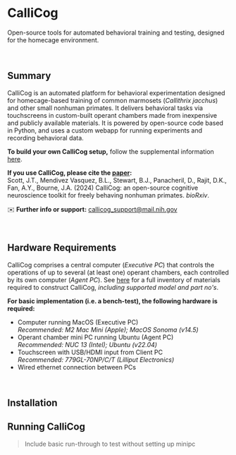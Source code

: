 # CalliCog

Open-source tools for automated behavioral training and testing, designed for the homecage environment. 

<br>

## Summary ##

CalliCog is an automated platform for behavioral experimentation designed for homecage-based training of common marmosets (_Callithrix jacchus_) and other small nonhuman primates. It delivers behavioral tasks via touchscreens in custom-built operant chambers made from inexpensive and publicly available materials. It is powered by open-source code based in Python, and uses a custom webapp for running experiments and recording behavioral data. 

**To build your own CalliCog setup,** follow the supplemental information [here]().

**If you use CalliCog, please cite the [paper]():**\
Scott, J.T., Mendivez Vasquez, B.L., Stewart, B.J., Panacheril, D., Rajit, D.K., Fan, A.Y., Bourne, J.A. (2024) CalliCog: an open-source cognitive neuroscience toolkit for freely behaving nonhuman primates. _bioRxiv_.  

✉️ **Further info or support:** callicog_support@mail.nih.gov 

<br>

## Hardware Requirements
CalliCog comprises a central computer (_Executive PC_) that controls the operations of up to several (at least one) operant chambers, each controlled by its own computer (_Agent PC_). See [here]() for a full inventory of materials required to construct CalliCog, _including supported model and part no's_. 

**For basic implementation (i.e. a bench-test), the following hardware is required:** 
* Computer running MacOS (Executive PC)\
_Recommended: M2 Mac Mini (Apple); MacOS Sonoma (v14.5)_ 
* Operant chamber mini PC running Ubuntu (Agent PC)\
_Recommended: NUC 13 (Intel); Ubuntu (v22.04)_ 
* Touchscreen with USB/HDMI input from Client PC\
_Recommended: 779GL-70NP/C/T (Lilliput Electronics)_
* Wired ethernet connection between PCs

<br>

## Installation



## Running CalliCog

> Include basic run-through to test without setting up minipc
